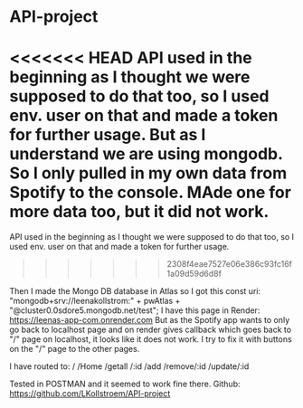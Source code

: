 # API-project
<<<<<<< HEAD
API used in the beginning as I thought we were supposed to do that too, so I used env. user on that and made a token for further usage. But as I understand we are using mongodb. So I only pulled in my own data from Spotify to the console. MAde one for more data too, but it did not work.
=======
API used in the beginning as I thought we were supposed to do that too, so I used env. user on that and made a token for further usage.
>>>>>>> 2308f4eae7527e06e386c93fc16f1a09d59d6d8f

Then I made the Mongo DB database in Atlas so I got this const uri: "mongodb+srv://leenakollstrom:" + pwAtlas + "@cluster0.0sdore5.mongodb.net/test";
I have this page in Render: https://leenas-app-com.onrender.com
But as the Spotify app wants to only go back to localhost page and on render gives callback which goes back to "/" page on localhost, it looks like it does not work.
I try to fix it with buttons on the "/" page to the other pages. 

I have routed to:
/  /Home  /getall  /:id  /add  /remove/:id  /update/:id

Tested in POSTMAN and it seemed to work fine there.
Github:
https://github.com/LKollstroem/API-project